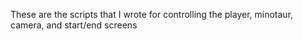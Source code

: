 These are the scripts that I wrote for controlling the player, minotaur, camera, and start/end screens
